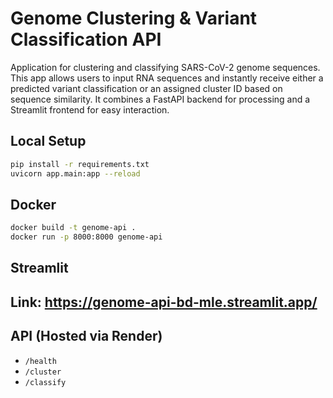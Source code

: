 # Genome Clustering & Variant Classification API

Application for clustering and classifying SARS-CoV-2 genome sequences. This app allows users to input RNA sequences and instantly receive either a predicted variant classification or an assigned cluster ID based on sequence similarity. It combines a FastAPI backend for processing and a Streamlit frontend for easy interaction.


## Local Setup

```bash
pip install -r requirements.txt
uvicorn app.main:app --reload
```

## Docker

```bash
docker build -t genome-api .
docker run -p 8000:8000 genome-api
```

## Streamlit

## Link: https://genome-api-bd-mle.streamlit.app/

## API (Hosted via Render)

- `/health`
- `/cluster`
- `/classify`
